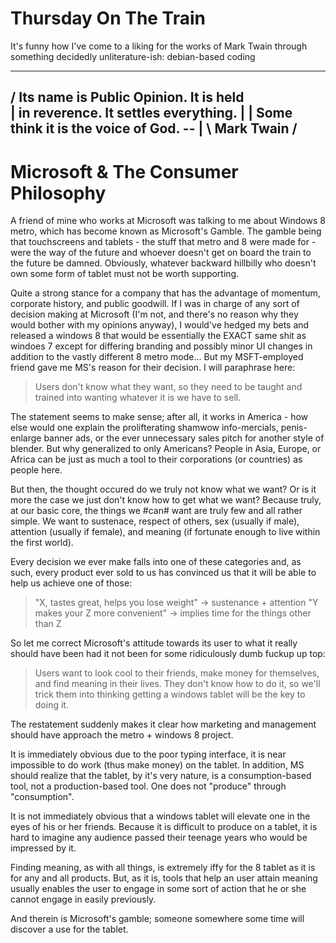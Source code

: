 Thursday On The Train
=
It's funny how I've come to a liking for the works of Mark Twain through
something decidedly unliterature-ish: debian-based coding
 ________________________________________
/ Its name is Public Opinion. It is held \
| in reverence. It settles everything.   |
| Some think it is the voice of God. --  |
\ Mark Twain                             /
 ----------------------------------------

Microsoft & The Consumer Philosophy
=
A friend of mine who works at Microsoft was talking to me about Windows 8 metro,
which has become known as Microsoft's Gamble. The gamble being that touchscreens
and tablets - the stuff that metro and 8 were made for - were the way of the
future and whoever doesn't get on board the train to the future be damned.
Obviously, whatever backward hillbilly who doesn't own some form of tablet must
not be worth supporting.

Quite a strong stance for a company that has the advantage of momentum, corporate
history, and public goodwill. If I was in charge of any sort of decision making at
Microsoft (I'm not, and there's no reason why they would bother with my opinions
anyway), I would've hedged my bets and released a windows 8 that would be essentially
the EXACT same shit as windoes 7 except for differing branding and possibly minor
UI changes in addition to the vastly different 8 metro mode... But my MSFT-employed
friend gave me MS's reason for their decision. I will paraphrase here:
  
  > Users don't know what they want, so they need to be taught and trained into
  > wanting whatever it is we have to sell.

The statement seems to make sense; after all, it works in America - how else would
one explain the prolifterating shamwow info-mercials, penis-enlarge banner ads, or
the ever unnecessary sales pitch for another style of blender. But why generalized
to only Americans? People in Asia, Europe, or Africa can be just as much a tool to
their corporations (or countries) as people here.

But then, the thought occured do we truly not know what we want? Or is it more the
case we just don't know how to get what we want? Because truly, at our basic core,
the things we #can# want are truly few and all rather simple. We want to sustenace,
respect of others, sex (usually if male), attention (usually if female), and meaning
(if fortunate enough to live within the first world).

Every decision we ever make falls into one of these categories and, as such, every
product ever sold to us has convinced us that it will be able to help us achieve one
of those:

  > "X, tastes great, helps you lose weight" -> sustenance + attention
  > "Y makes your Z more convenient" -> implies time for the things other than Z

So let me correct Microsoft's attitude towards its user to what it really should
have been had it not been for some ridiculously dumb fuckup up top:

  > Users want to look cool to their friends, make money for themselves, and find
  > meaning in their lives. They don't know how to do it, so we'll trick them into
  > thinking getting a windows tablet will be the key to doing it.

The restatement suddenly makes it clear how marketing and management should have
approach the metro + windows 8 project.

It is immediately obvious due to the poor typing interface, it is near impossible to
do work (thus make money) on the tablet. In addition, MS should realize that the
tablet, by it's very nature, is a consumption-based tool, not a production-based tool.
One does not "produce" through "consumption".

It is not immediately obvious that a windows tablet will elevate one in the eyes of
his or her friends. Because it is difficult to produce on a tablet, it is hard to
imagine any audience passed their teenage years who would be impressed by it.

Finding meaning, as with all things, is extremely iffy for the 8 tablet as it is for
any and all products. But, as it is, tools that help an user attain meaning usually
enables the user to engage in some sort of action that he or she cannot engage in
easily previously. 

And therein is Microsoft's gamble; someone somewhere some time will discover a use
for the tablet.